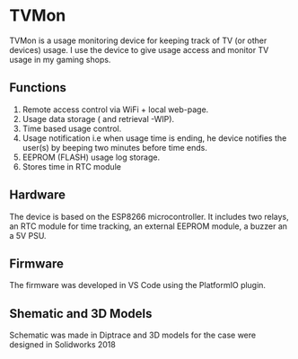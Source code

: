 # TVMon
TVMon is a usage monitoring device for keeping track of TV (or other devices) usage. I use the device to give usage access and 
monitor TV usage in my gaming  shops.

## Functions
1. Remote access control via WiFi + local web-page.
2. Usage data storage ( and retrieval -WIP).
3. Time based usage control.
4. Usage notification i.e when usage time is ending, he device notifies the user(s) by beeping two minutes before time ends.
5. EEPROM (FLASH) usage log storage.
6. Stores time in RTC module

## Hardware
The device is based on the ESP8266 microcontroller. It includes two relays, an RTC module for time tracking, an external EEPROM module, a buzzer
an a 5V PSU. 

## Firmware
The firmware was developed in VS Code using the PlatformIO plugin. 

## Shematic and 3D Models
Schematic was made in Diptrace and 3D models for the case were designed in
Solidworks 2018

